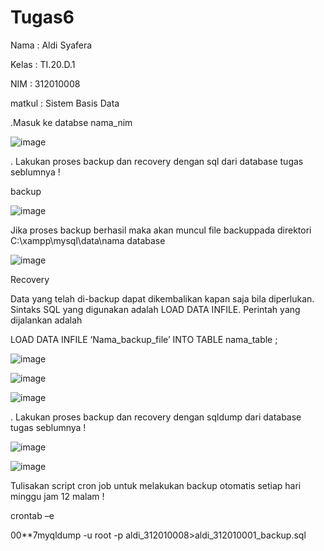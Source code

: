 # Tugas6

Nama : Aldi Syafera

Kelas : TI.20.D.1

NIM : 312010008

matkul : Sistem Basis Data

.Masuk ke databse nama_nim

![image](https://user-images.githubusercontent.com/103243638/172019437-5cef0eb7-6000-4237-bf34-8658e5bce575.png)

. Lakukan proses backup dan recovery dengan sql dari database tugas seblumnya !

backup

![image](https://user-images.githubusercontent.com/103243638/172019501-308d8266-f489-4d3f-a95d-1e83d1e0f51b.png)

Jika proses backup berhasil maka akan muncul file backuppada direktori C:\xampp\mysql\data\nama database

![image](https://user-images.githubusercontent.com/103243638/172019537-7ff09436-ca82-430b-b4da-406be3615487.png)

Recovery

Data yang telah di-backup dapat dikembalikan kapan saja bila diperlukan. Sintaks SQL yang digunakan adalah LOAD DATA INFILE. Perintah yang dijalankan adalah

LOAD DATA INFILE ‘Nama_backup_file’ INTO TABLE nama_table ;

![image](https://user-images.githubusercontent.com/103243638/172019605-7351d022-1f03-4fc0-a811-7cf5fa2cc074.png)

![image](https://user-images.githubusercontent.com/103243638/172019660-e9bb6d23-0a14-4f7a-ad7f-87d26f4653f6.png)

![image](https://user-images.githubusercontent.com/103243638/172019711-76c64d01-c2b3-40b6-9120-8e919ad8848e.png)

. Lakukan proses backup dan recovery dengan sqldump dari database tugas seblumnya !

![image](https://user-images.githubusercontent.com/103243638/172019828-4af81fd0-3f08-40a8-ae14-82b4072be955.png)

![image](https://user-images.githubusercontent.com/103243638/172019872-b4a24ef4-fa43-40ea-8707-4f34fcb56011.png)

Tulisakan script cron job untuk melakukan backup otomatis setiap hari minggu jam 12 malam !

crontab –e

00**7myqldump -u root -p aldi_312010008>aldi_312010001_backup.sql
